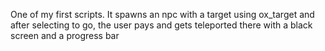 One of my first scripts. It spawns an npc with a target using ox_target and after selecting to go, the user pays and gets teleported there with a black screen and a progress bar
